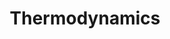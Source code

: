 ---
layout: page
title: Thermodynamics
description: Thermodynamics and Statistical Physics
importance: 1
category: current
---